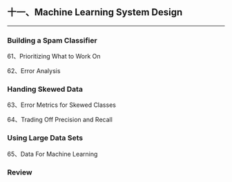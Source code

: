 ## 十一、Machine Learning System Design
---
### Building a Spam Classifier

61、Prioritizing What to Work On

62、Error Analysis

### Handing Skewed Data

63、Error Metrics for Skewed Classes

64、Trading Off Precision and Recall

### Using Large Data Sets

65、Data For Machine Learning

### Review
